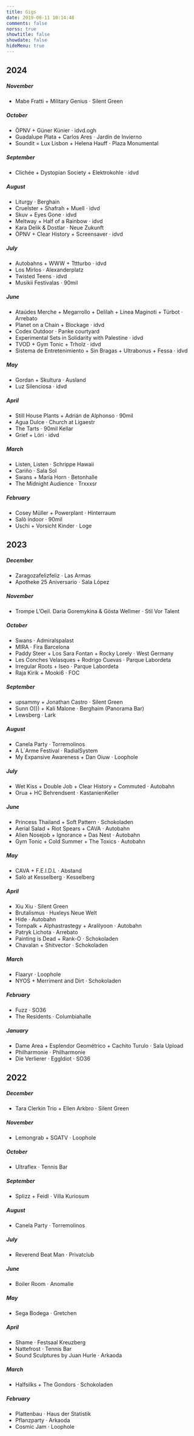 ```yaml
---
title: Gigs
date: 2019-08-11 10:14:48
comments: false
norss: true
showtitle: false
showdate: false
hideMenu: true
---
```


<style>
ul {
      margin-top: 0;
      }
</style>


## 2024

##### November

- Mabe Fratti + Military Genius ⋅ Silent Green

##### October

- ÖPNV + Güner Künier ⋅ idvd.ogh
- Guadalupe Plata + Carlos Ares ⋅ Jardín de Invierno
- Soundit = Lux Lisbon + Helena Hauff ⋅ Plaza Monumental

##### September

- Clichée + Dystopian Society + Elektrokohle ⋅ idvd

##### August

- Liturgy ⋅ Berghain
- Cruelster + Shafrah + Muell ⋅ idvd
- Skuv + Eyes Gone ⋅ idvd
- Meltway + Half of a Rainbow ⋅ idvd
- Kara Delik & Dostlar ⋅ Neue Zukunft
- ÖPNV + Clear History + Screensaver ⋅ idvd

##### July

- Autobahns + WWW + Tttturbo ⋅ idvd
- Los Mirlos ⋅ Alexanderplatz
- Twisted Teens ⋅ idvd
- Musikii Festivalas ⋅ 90mil

##### June

- Ataúdes Merche + Megarrollo + Delilah + Línea Maginoti + Türbot ⋅ Arrebato
- Planet on a Chain + Blockage ⋅ idvd
- Codex Outdoor ⋅ Panke courtyard
- Experimental Sets in Solidarity with Palestine ⋅ idvd
- TVOD + Gym Tonic + Trholz ⋅ idvd
- Sistema de Entretenimiento + Sin Bragas + Ultrabonus + Fessa ⋅ idvd

##### May

- Gordan + Skultura ⋅ Ausland
- Luz Silenciosa ⋅ idvd

##### April

- Still House Plants + Adrián de Alphonso ⋅ 90mil
- Agua Dulce ⋅ Church at Ligaestr
- The Tarts ⋅ 90mil Kellar
- Grief + Löri ⋅ idvd

##### March

- Listen, Listen ⋅ Schrippe Hawaii
- Cariño ⋅ Sala Sol
- Swans + María Horn ⋅ Betonhalle
- The Midnight Audience ⋅ Trxxxsr

##### February 

- Cosey Müller + Powerplant ⋅ Hinterraum
- Salò indoor ⋅ 90mil
- Uschi + Vorsicht Kinder ⋅ Loge

## 2023

##### December

- Zaragozafelizfeliz ⋅ Las Armas
- Apotheke 25 Aniversario ⋅ Sala López

##### November

- Trompe L’Oeil. Daria Goremykina & Gösta Wellmer ⋅ Stil Vor Talent

##### October

- Swans ⋅ Admiralspalast
- MIRA ⋅ Fira Barcelona
- Paddy Steer + Los Sara Fontan + Rocky Lorely ⋅ West Germany
- Les Conches Velasques + Rodrigo Cuevas ⋅ Parque Labordeta
- Irregular Roots + Iseo ⋅ Parque Labordeta
- Raja Kirik + Mooki6 ⋅ FOC

##### September

- upsammy + Jonathan Castro ⋅ Silent Green
- Sunn O))) + Kali Malone ⋅ Berghaim (Panorama Bar)
- Lewsberg ⋅ Lark

##### August

- Canela Party ⋅ Torremolinos
- A L´Arme Festival ⋅ RadialSystem
- My Expansive Awareness + Dan Oiuw ⋅ Loophole

##### July

- Wet Kiss + Double Job + Clear History + Commuted ⋅ Autobahn
- Orua + HC Behrendsent ⋅ KastanienKeller

##### June

- Princess Thailand + Soft Pattern ⋅ Schokoladen
- Aerial Salad + Riot Spears + CAVA ⋅ Autobahn
- Alien Nosejob + Ignorance + Das Nest ⋅ Autobahn
- Gym Tonic + Cold Summer + The Toxics ⋅ Autobahn

##### May

- CAVA + F.E.I.D.L ⋅ Abstand
- Salò at Kesselberg ⋅ Kesselberg

##### April

- Xiu Xiu ⋅ Silent Green
- Brutalismus ⋅ Huxleys Neue Welt
- Hide ⋅ Autobahn
- Tornpalk + Alphastrastegy + Aralilyoon ⋅ Autobahn
- Patryk Lichota ⋅ Arrebato
- Painting is Dead + Rank-O ⋅ Schokoladen
- Chavalan + Shitvector ⋅ Schokoladen

##### March

- Flaaryr ⋅ Loophole
- NYOS + Merriment and Dirt ⋅ Schokoladen

##### February

- Fuzz ⋅ SO36
- The Residents ⋅ Columbiahalle

##### January

- Dame Area + Esplendor Geométrico + Cachito Turulo ⋅ Sala Upload
- Philharmonie ⋅ Philharmonie
- Die Verlierer ⋅ EggIdiot ⋅ SO36

## 2022

##### December

- Tara Clerkin Trio + Ellen Arkbro ⋅ Silent Green

##### November

- Lemongrab + SGATV ⋅ Loophole

##### October

- Ultraflex ⋅ Tennis Bar

##### September

- Splizz + Feidl ⋅ Villa Kuriosum

##### August

- Canela Party ⋅ Torremolinos

##### July

- Reverend Beat Man ⋅ Privatclub

##### June

- Boiler Room ⋅ Anomalie

##### May

- Sega Bodega ⋅ Gretchen

##### April

- Shame ⋅ Festsaal Kreuzberg
- Nattefrost ⋅ Tennis Bar
- Sound Sculptures by Juan Hurle ⋅ Arkaoda

##### March

- Halfsilks + The Gondors ⋅ Schokoladen

##### February

- Plattenbau ⋅ Haus der Statistik
- Pflanzparty ⋅ Arkaoda
- Cosmic Jam ⋅ Loophole
